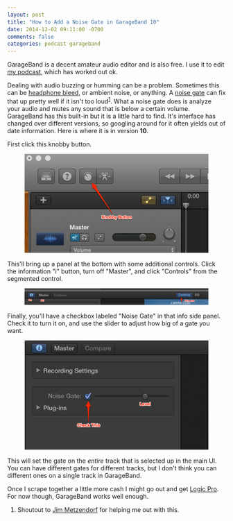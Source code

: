 ```yaml
---
layout: post
title: "How to Add a Noise Gate in GarageBand 10"
date: 2014-12-02 09:11:00 -0700
comments: false
categories: podcast garageband
---
```


GarageBand is a decent amateur audio editor and is also free. I use it to edit [my podcast](http://fronttoback.co), which has worked out ok. 

Dealing with audio buzzing or humming can be a problem. Sometimes this can be [headphone bleed](http://en.wikipedia.org/wiki/Spill_%28audio%29), or ambient noise, or anything. A [noise gate](http://en.wikipedia.org/wiki/Noise_gate) can fix that up pretty well if it isn't too loud<sup id="fnref:1"><a href="#fn:1" rel="footnote">1</a></sup>. What a noise gate does is analyze your audio and mutes any sound that is below a certain volume. GarageBand has this built-in but it is a little hard to find. It's interface has changed over different versions, so googling around for it often yields out of date information. Here is where it is in version **10**.

First click this knobby button. 

<figure class="center">
    <img alt="knobby button" src="/images/assets/gb/knob.png">
</figure>

This'll bring up a panel at the bottom with some additional controls. Click the information "i" button, turn off "Master", and click "Controls" from the segmented control.

<figure class="center">
    <img alt="controls" src="/images/assets/gb/controls.png">
</figure>

Finally, you'll have a checkbox labeled "Noise Gate" in that info side panel. Check it to turn it on, and use the slider to adjust how big of a gate you want.

<figure class="center">
    <img alt="noise gate" src="/images/assets/gb/noise-gate.png">
</figure>

This will set the gate on the *entire* track that is selected up in the main UI. You can have different gates for different tracks, but I don't think you can different ones on a single track in GarageBand.

Once I scrape together a little more cash I might go out and get [Logic Pro](https://itunes.apple.com/us/app/logic-pro-x/id634148309?mt=12&uo=4&at=11lxUn). For now though, GarageBand works well enough.

<div class="footnotes">
  <ol>
    <li class="footnote" id="fn:1">
  <p>Shoutout to <a href="https://twitter.com/jmetzendorf">Jim Metzendorf</a> for helping me out with this.</p>
</li>
  </ol>
</div>